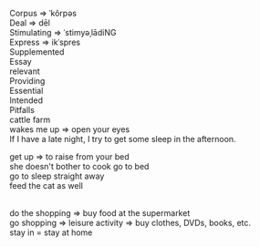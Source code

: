 Corpus => ˈkôrpəs
<br>
Deal => dēl
<br>
Stimulating => ˈstimyəˌlādiNG
<br>
Express => ikˈspres
<br>
Supplemented
<br>
Essay
<br>
relevant
<br>
Providing
<br>
Essential
<br>
Intended
<br>
Pitfalls
<br>
cattle farm
<br>
wakes me up => open your eyes
<br>
If I have a late night, I try to get some sleep in the afternoon.

get up => to raise from your bed
<br>
she doesn't bother to cook
go to bed
<br>
go to sleep straight away
<br>
feed the cat as well

<br>
do the shopping => buy food at the supermarket
<br>
go shopping => leisure activity => buy clothes, DVDs, books, etc.
<br>
stay in = stay at home
